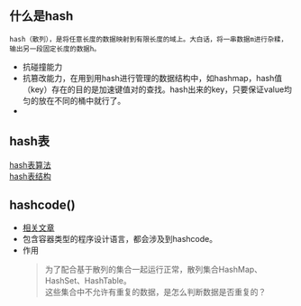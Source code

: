 ## 什么是hash
	hash（散列），是将任意长度的数据映射到有限长度的域上。大白话，将一串数据m进行杂糅，输出另一段固定长度的数据h。
* 抗碰撞能力
* 抗篡改能力，在用到用hash进行管理的数据结构中，如hashmap，hash值（key）存在的目的是加速键值对的查找。hash出来的key，只要保证value均匀的放在不同的桶中就行了。
* 

## hash表
[hash表算法](http://www.cnblogs.com/dolphin0520/archive/2012/09/28/2700000.html)  
[hash表结构](http://www.cnblogs.com/jiewei915/archive/2010/08/09/1796042.html)
	

## hashcode()
*	[相关文章](http://www.importnew.com/18851.html)
*	包含容器类型的程序设计语言，都会涉及到hashcode。  
*	作用
	> 为了配合基于散列的集合一起运行正常，散列集合HashMap、HashSet、HashTable。  
	> 这些集合中不允许有重复的数据，是怎么判断数据是否重复的？  
	> 
